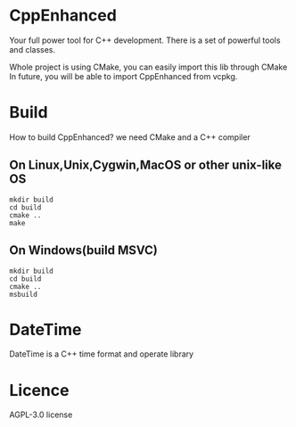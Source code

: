 # CppEnhanced

Your full power tool for C++ development.
There is a set of powerful tools and classes.

Whole project is using CMake, you can easily import this lib through CMake
In future, you will be able to import CppEnhanced from vcpkg.

# Build
How to build CppEnhanced?
we need CMake and a C++ compiler
## On Linux,Unix,Cygwin,MacOS or other unix-like OS
```shell
mkdir build
cd build
cmake ..
make
```
## On Windows(build MSVC)
```shell
mkdir build
cd build
cmake ..
msbuild
```

# DateTime

DateTime is a C++ time format and operate library

# Licence
AGPL-3.0 license
